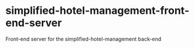 # simplified-hotel-management-front-end-server
 Front-end server for the simplified-hotel-management back-end
